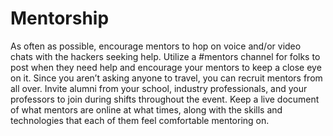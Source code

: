 # Mentorship

As often as possible, encourage mentors to hop on voice and/or video chats with the hackers seeking help. Utilize a \#mentors channel for folks to post when they need help and encourage your mentors to keep a close eye on it. Since you aren’t asking anyone to travel, you can recruit mentors from all over. Invite alumni from your school, industry professionals, and your professors to join during shifts throughout the event. Keep a live document of what mentors are online at what times, along with the skills and technologies that each of them feel comfortable mentoring on. 

